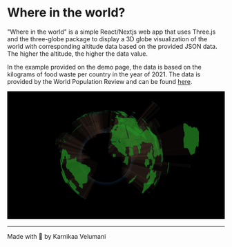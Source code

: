 # Where in the world?
"Where in the world" is a simple React/Nextjs web app that uses Three.js and the three-globe package to display a 3D globe visualization of the world with corresponding altitude data based on the provided JSON data. The higher the altitude, the higher the data value. 

In the example provided on the demo page, the data is based on the kilograms of food waste per country in the year of 2021. The data is provided by the World Population Review and can be found [here](https://worldpopulationreview.com/countries).

![Image of 3D globe](image.png)

---
Made with 💖 by Karnikaa Velumani